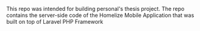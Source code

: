 This repo was intended for building personal's thesis project.
The repo contains the server-side code of the Homelize Mobile Application that was built on top of Laravel PHP Framework 
